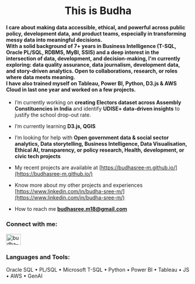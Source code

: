 <h1 align="center">This is Budha</h1>
<h4 align="left">I care about making data accessible, ethical, and powerful across public policy, development data, and product teams, especially in transforming messy data into meaningful decisions.
<br>
With a solid background of 7+ years in Business Intelligence (T-SQL, Oracle PL/SQL, RDBMS, MyBI, SSIS) and a deep interest in the intersection of data, development, and decision-making, I'm currently exploring: data quality assurance, data journalism, development data, and story-driven analytics. Open to collaborations, research, or roles where data meets meaning.
<br>
I have also trained myself on Tableau, Power BI, Python, D3.js & AWS Cloud in last one year and worked on a few projects.</h3>

- I’m currently working on **creating Electors dataset across Assembly Constituencies in India** and identify **UDISE+ data-driven insights** to justify the school drop-out rate. 

- I’m currently learning **D3.js, QGIS**

- I’m looking for help with **Open government data & social sector analytics, Data storytelling, Business Intelligence, Data Visualisation, Ethical AI, transparency, or policy research, Health, development, or civic tech projects**

- My recent projects are available at [https://budhasree-m.github.io/](https://budhasree-m.github.io/)

- Know more about my other projects and experiences [https://www.linkedin.com/in/budha-sree-m/](https://www.linkedin.com/in/budha-sree-m/)

- How to reach me **budhasree.m18@gmail.com**

<h3 align="left">Connect with me:</h3>
<p align="left">
<a href="https://linkedin.com/in/budha-sree-m" target="blank"><img align="center" src="https://raw.githubusercontent.com/rahuldkjain/github-profile-readme-generator/master/src/images/icons/Social/linked-in-alt.svg" alt="budha-sree-m" height="30" width="40" /></a>
</p>

<h3 align="left">Languages and Tools:</h3>
<p align="left"> Oracle SQL • PL/SQL • Microsoft T-SQL • Python • Power BI • Tableau • JS • AWS • GenAI </p>
